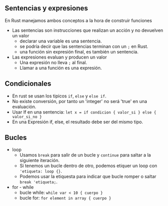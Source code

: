 ## Sentencias y expresiones
En Rust manejamos ambos conceptos a la hora de construir funciones
- Las sentencias son instrucciones que realizan un acción y no devuelven un valor
  - declarar una variable es una sentencia.
  - se podría decir que las sentencias terminan con un `;` en Rust.
  - una función sin expresión final, es también un sentencia.
- Las expresiones evaluan y producen un valor
  - Una expresión no lleva `;` al final.
  - Llamar a una función es una expresión.

## Condicionales
- En rust se usan los tipicos `if`, `else` y `else if`.
- No existe conversión, por tanto un 'integer' no será 'true' en una evaluación.
- Usar If en una sentencia: `let x = if condicion { valor_si } else { valor_si_no }`
- En una Expresión if, else, el resultado debe ser del mismo tipo.

## Bucles
- loop
  - Usamos `break` para salir de un bucle y `continue` para saltar a la siguiente iteración.
  - Si tenemos un bucle dentro de otro, podemos etiquer un loop con `'etiqueta: loop {}`.
  - Podemos usar la etiquesta para indicar que bucle romper o saltar `break 'etiqueta;`.
- for - while
  - bucle while: `while var < 10 { cuerpo }`
  - bucle for: `for element in array { cuerpo }`
